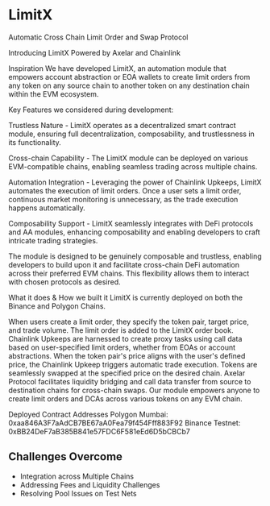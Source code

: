 # LimitX
Automatic Cross Chain Limit Order and Swap Protocol

Introducing LimitX Powered by Axelar and Chainlink

Inspiration
We have developed LimitX, an automation module that empowers account abstraction or EOA wallets to create limit orders from any token on any source chain to another token on any destination chain within the EVM ecosystem.

Key Features we considered during development:

Trustless Nature - LimitX operates as a decentralized smart contract module, ensuring full decentralization, composability, and trustlessness in its functionality.

Cross-chain Capability - The LimitX module can be deployed on various EVM-compatible chains, enabling seamless trading across multiple chains.

Automation Integration - Leveraging the power of Chainlink Upkeeps, LimitX automates the execution of limit orders. Once a user sets a limit order, continuous market monitoring is unnecessary, as the trade execution happens automatically.

Composability Support - LimitX seamlessly integrates with DeFi protocols and AA modules, enhancing composability and enabling developers to craft intricate trading strategies.

The module is designed to be genuinely composable and trustless, enabling developers to build upon it and facilitate cross-chain DeFi automation across their preferred EVM chains. This flexibility allows them to interact with chosen protocols as desired.

What it does & How we built it
LimitX is currently deployed on both the Binance and Polygon Chains.

When users create a limit order, they specify the token pair, target price, and trade volume. The limit order is added to the LimitX order book. Chainlink Upkeeps are harnessed to create proxy tasks using call data based on user-specified limit orders, whether from EOAs or account abstractions. When the token pair's price aligns with the user's defined price, the Chainlink Upkeep triggers automatic trade execution. Tokens are seamlessly swapped at the specified price on the desired chain. Axelar Protocol facilitates liquidity bridging and call data transfer from source to destination chains for cross-chain swaps. Our module empowers anyone to create limit orders and DCAs across various tokens on any EVM chain.



Deployed Contract Addresses Polygon Mumbai: 0xaa846A3F7aAdCB7BE67aA0Fea79f454Fff883F92
Binance Testnet: 0xBB24DeF7aB385B841e57FDC6F581eEd6D5bCBCb7

## Challenges Overcome
- Integration across Multiple Chains
- Addressing Fees and Liquidity Challenges
- Resolving Pool Issues on Test Nets
